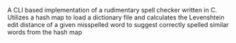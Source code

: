 A CLI based implementation of a rudimentary spell checker written in C. Utilizes a hash map to load a dictionary file and calculates the Levenshtein edit distance of a given misspelled word to suggest correctly spelled similar words from the hash map
